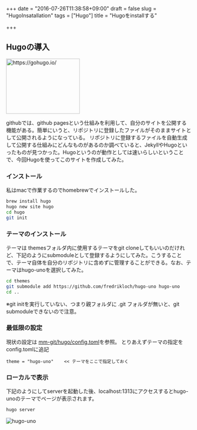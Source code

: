 +++
date = "2016-07-26T11:38:58+09:00"
draft = false
slug = "HugoInsatallation"
tags = ["Hugo"]
title = "Hugoをinstallする"

+++

## Hugoの導入

<a href="https://gohugo.io/"><img title="Hugo :: A fast and modern static website engine" src="http://capture.heartrails.com/200x150/cool?https://gohugo.io/" alt="https://gohugo.io/" width="200" height="150" /></a>

githubでは、github pagesという仕組みを利用して、自分のサイトを公開する機能がある。簡単にいうと、リポジトリに登録したファイルがそのままサイトとして公開されるようになっている。
リポジトリに登録するファイルを自動生成して公開する仕組みにどんなものがあるのか調べていると、JekyllやHugoといったものが見つかった。Hugoというのが動作としては速いらしいということで、今回Hugoを使ってこのサイトを作成してみた。

<!--more-->

### インストール

私はmacで作業するのでhomebrewでインストールした。

``` bash
brew install hugo
hugo new site hugo
cd hugo
git init
```

### テーマのインストール

テーマは themesフォルダ内に使用するテーマをgit cloneしてもいいのだけれど、下記のようにsubmoduleとして登録するようにしてみた。こうすることで、テーマ自体を自分のリポジトリに含めずに管理することができる。なお、テーマはhugo-unoを選択してみた。

``` bash
cd themes
git submodule add https://github.com/fredrikloch/hugo-uno hugo-uno
cd ..
```

※git initを実行していない、つまり親フォルダに .git フォルダが無いと、git submoduleできないので注意。


### 最低限の設定

現状の設定は [mm-git/hugo/config.toml](https://github.com/mm-git/hugo/blob/master/config.toml "mm-git/hugo/config.toml")を参照。
とりあえずテーマの指定をconfig.tomlに追記

```
theme = "hugo-uno"    << テーマをここで指定しておく
```

### ローカルで表示

下記のようにしてserverを起動した後、localhost:1313にアクセスするとhugo-unoのテーマでページが表示されます。

``` bash
hugo server
```

<img title="hugo-uno" src="https://goo.gl/ynu35b" alt="hugo-uno" />
